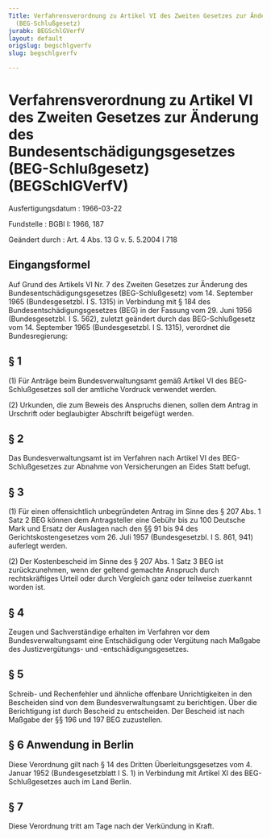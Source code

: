 ```yaml
---
Title: Verfahrensverordnung zu Artikel VI des Zweiten Gesetzes zur Änderung des Bundesentschädigungsgesetzes
  (BEG-Schlußgesetz)
jurabk: BEGSchlGVerfV
layout: default
origslug: begschlgverfv
slug: begschlgverfv

---
```


# Verfahrensverordnung zu Artikel VI des Zweiten Gesetzes zur Änderung des Bundesentschädigungsgesetzes (BEG-Schlußgesetz) (BEGSchlGVerfV)

Ausfertigungsdatum
:   1966-03-22

Fundstelle
:   BGBl I: 1966, 187

Geändert durch
:   Art. 4 Abs. 13 G v. 5. 5.2004 I 718


## Eingangsformel

Auf Grund des Artikels VI Nr. 7 des Zweiten Gesetzes zur Änderung des Bundesentschädigungsgesetzes (BEG-Schlußgesetz) vom 14. September 1965 (Bundesgesetzbl. I S. 1315) in Verbindung mit § 184 des Bundesentschädigungsgesetzes (BEG) in der Fassung vom 29. Juni 1956 (Bundesgesetzbl. I S. 562), zuletzt geändert durch das BEG-Schlußgesetz vom 14. September 1965 (Bundesgesetzbl. I S. 1315), verordnet die Bundesregierung:


## § 1

(1) Für Anträge beim Bundesverwaltungsamt gemäß Artikel VI des BEG-Schlußgesetzes soll der amtliche Vordruck verwendet werden.

(2) Urkunden, die zum Beweis des Anspruchs dienen, sollen dem Antrag in Urschrift oder beglaubigter Abschrift beigefügt werden.


## § 2

Das Bundesverwaltungsamt ist im Verfahren nach Artikel VI des BEG-Schlußgesetzes zur Abnahme von Versicherungen an Eides Statt befugt.


## § 3

(1) Für einen offensichtlich unbegründeten Antrag im Sinne des § 207 Abs. 1 Satz 2 BEG können dem Antragsteller eine Gebühr bis zu 100 Deutsche Mark und Ersatz der Auslagen nach den §§ 91 bis 94 des Gerichtskostengesetzes vom
26\. Juli 1957 (Bundesgesetzbl. I S. 861, 941)              auferlegt werden.

(2) Der Kostenbescheid im Sinne des § 207 Abs. 1 Satz 3 BEG ist zurückzunehmen, wenn der geltend gemachte Anspruch durch rechtskräftiges Urteil oder durch Vergleich ganz oder teilweise zuerkannt worden ist.


## § 4

Zeugen und Sachverständige erhalten im Verfahren vor dem Bundesverwaltungsamt eine Entschädigung oder Vergütung nach Maßgabe des Justizvergütungs- und -entschädigungsgesetzes.


## § 5

Schreib- und Rechenfehler und ähnliche offenbare Unrichtigkeiten in den Bescheiden sind von dem Bundesverwaltungsamt zu berichtigen. Über die Berichtigung ist durch Bescheid zu entscheiden. Der Bescheid ist nach Maßgabe der §§ 196 und 197 BEG zuzustellen.


## § 6 Anwendung in Berlin

Diese Verordnung gilt nach § 14 des Dritten Überleitungsgesetzes vom 4. Januar 1952 (Bundesgesetzblatt I S. 1) in Verbindung mit Artikel XI des BEG-Schlußgesetzes auch im Land Berlin.


## § 7

Diese Verordnung tritt am Tage nach der Verkündung in Kraft.

